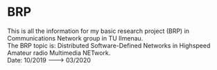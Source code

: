 # BRP
This is all the information for my basic research project (BRP) in Communications Network group in TU Ilmenau.  
The BRP topic is: Distributed Software-Defined Networks in Highspeed Amateur radio Multimedia NETwork.  
Date: 10/2019 ---> 03/2020
